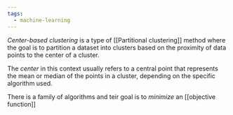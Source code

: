 ```yaml
---
tags:
  - machine-learning
---
```

*Center-based clustering* is a type of [[Partitional clustering]] method where the goal is to partition a dataset into clusters based on the proximity of data points to the center of a cluster. 

The *center* in this context usually refers to a central point that represents the mean or median of the points in a cluster, depending on the specific algorithm used.

There is a family of algorithms and teir goal is to *minimize* an [[objective function]]